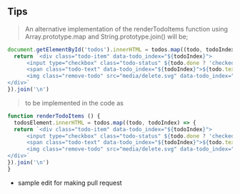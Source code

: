 ## Tips

> An alternative implementation of the renderTodoItems function using Array.prototype.map and String.prototype.join() will be;
```js
document.getElementById('todos').innerHTML = todos.map((todo, todoIndex) => {
  return `<div class="todo-item" data-todo_index="${todoIndex}">
      <input type="checkbox" class="todo-status" ${todo.done ? 'checked' : ''} data-todo_index="${todoIndex}">
      <span class="todo-text" data-todo_index="${todoIndex}">${todo.text}</span>
      <img class="remove-todo" src="media/delete.svg" data-todo_index="${todoIndex}">
</div>`
}).join('\n')
```

> to be implemented in the code as 
```js
function renderTodoItems () {
  todosElement.innerHTML = todos.map((todo, todoIndex) => {
  return `<div class="todo-item" data-todo_index="${todoIndex}">
      <input type="checkbox" class="todo-status" ${todo.done ? 'checked' : ''} data-todo_index="${todoIndex}">
      <span class="todo-text" data-todo_index="${todoIndex}">${todo.text}</span>
      <img class="remove-todo" src="media/delete.svg" data-todo_index="${todoIndex}">
</div>`
}).join('\n')
}
```

- sample edit for making pull request
